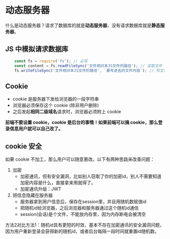 # 动态服务器
什么是动态服务器？请求了数据库的就是<strong>动态服务器</strong>，没有请求数据库就是<strong>静态服务器</strong>。

## JS 中模拟请求数据库
``` js
    const fs = require('fs'); // 必写
    const content = fs.readFileSync('文件相对本JS文件的路径'); // 读取文件
    fs.writeFileSync('文件相对本JS文件的路径', `要写进去的文件内容`); // 写文件
```

## Cookie
* cookie 是服务器下发给浏览器的一段字符串
* 浏览器必须保存这个 cookie (除非用户删除)
* 之后发起<strong>相同二级域名</strong>请求时，浏览器必须附上 cookie

<strong>前端不要设置 cookie，cookie 是后台的事情！如果前端可以搞 cookie，那么登录信息用户就可以自己改了。</strong>

## cookie 安全
如果 cookie 不加工，那么用户可以随意篡改。以下有两种思路来改善问题：
1. 加密
    * 加密通讯，但有安全漏洞，比如别人窃取了你的加密id，别人不需要知道加密内容是什么，直接拿来用就得了。
    * 加密通讯升级：JWT
2. 把信息隐藏在服务器
    * 服务器拿到用户信息后，保存在session里，并且用随机数赋值id
    * 把随机id给浏览器，之后浏览器和服务器通过这个随机id通信
    * session(会话)是个文件，不能放内存里，因为内存断电会被清空

方法2对比方法1：随机id具有更短的时效，基本不存在加密通讯的安全漏洞问题，因为用户重新登录会获得新的随机id，或者后台每隔一段时间就重置id随机数。
